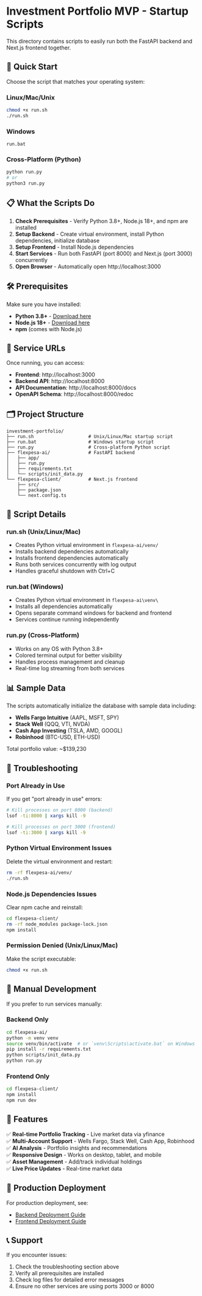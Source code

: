 # Investment Portfolio MVP - Startup Scripts

This directory contains scripts to easily run both the FastAPI backend and Next.js frontend together.

## 🚀 Quick Start

Choose the script that matches your operating system:

### Linux/Mac/Unix
```bash
chmod +x run.sh
./run.sh
```

### Windows
```batch
run.bat
```

### Cross-Platform (Python)
```bash
python run.py
# or
python3 run.py
```

## 📋 What the Scripts Do

1. **Check Prerequisites** - Verify Python 3.8+, Node.js 18+, and npm are installed
2. **Setup Backend** - Create virtual environment, install Python dependencies, initialize database
3. **Setup Frontend** - Install Node.js dependencies
4. **Start Services** - Run both FastAPI (port 8000) and Next.js (port 3000) concurrently
5. **Open Browser** - Automatically open http://localhost:3000

## 🛠️ Prerequisites

Make sure you have installed:

- **Python 3.8+** - [Download here](https://python.org/downloads/)
- **Node.js 18+** - [Download here](https://nodejs.org/)
- **npm** (comes with Node.js)

## 📱 Service URLs

Once running, you can access:

- **Frontend**: http://localhost:3000
- **Backend API**: http://localhost:8000
- **API Documentation**: http://localhost:8000/docs
- **OpenAPI Schema**: http://localhost:8000/redoc

## 🗂️ Project Structure

```
investment-portfolio/
├── run.sh                    # Unix/Linux/Mac startup script
├── run.bat                   # Windows startup script  
├── run.py                    # Cross-platform Python script
├── flexpesa-ai/              # FastAPI backend
│   ├── app/
│   ├── run.py
│   ├── requirements.txt
│   └── scripts/init_data.py
└── flexpesa-client/          # Next.js frontend
    ├── src/
    ├── package.json
    └── next.config.ts
```

## 🔧 Script Details

### run.sh (Unix/Linux/Mac)
- Creates Python virtual environment in `flexpesa-ai/venv/`
- Installs backend dependencies automatically
- Installs frontend dependencies automatically
- Runs both services concurrently with log output
- Handles graceful shutdown with Ctrl+C

### run.bat (Windows)
- Creates Python virtual environment in `flexpesa-ai\venv\`
- Installs all dependencies automatically
- Opens separate command windows for backend and frontend
- Services continue running independently

### run.py (Cross-Platform)
- Works on any OS with Python 3.8+
- Colored terminal output for better visibility
- Handles process management and cleanup
- Real-time log streaming from both services

## 📊 Sample Data

The scripts automatically initialize the database with sample data including:

- **Wells Fargo Intuitive** (AAPL, MSFT, SPY)
- **Stack Well** (QQQ, VTI, NVDA)
- **Cash App Investing** (TSLA, AMD, GOOGL)
- **Robinhood** (BTC-USD, ETH-USD)

Total portfolio value: ~$139,230

## 🐛 Troubleshooting

### Port Already in Use
If you get "port already in use" errors:
```bash
# Kill processes on port 8000 (backend)
lsof -ti:8000 | xargs kill -9

# Kill processes on port 3000 (frontend)  
lsof -ti:3000 | xargs kill -9
```

### Python Virtual Environment Issues
Delete the virtual environment and restart:
```bash
rm -rf flexpesa-ai/venv/
./run.sh
```

### Node.js Dependencies Issues
Clear npm cache and reinstall:
```bash
cd flexpesa-client/
rm -rf node_modules package-lock.json
npm install
```

### Permission Denied (Unix/Linux/Mac)
Make the script executable:
```bash
chmod +x run.sh
```

## 🔄 Manual Development

If you prefer to run services manually:

### Backend Only
```bash
cd flexpesa-ai/
python -m venv venv
source venv/bin/activate  # or `venv\Scripts\activate.bat` on Windows
pip install -r requirements.txt
python scripts/init_data.py
python run.py
```

### Frontend Only
```bash
cd flexpesa-client/
npm install
npm run dev
```

## 🎯 Features

✅ **Real-time Portfolio Tracking** - Live market data via yfinance  
✅ **Multi-Account Support** - Wells Fargo, Stack Well, Cash App, Robinhood  
✅ **AI Analysis** - Portfolio insights and recommendations  
✅ **Responsive Design** - Works on desktop, tablet, and mobile  
✅ **Asset Management** - Add/track individual holdings  
✅ **Live Price Updates** - Real-time market data  

## 🚀 Production Deployment

For production deployment, see:
- [Backend Deployment Guide](flexpesa-ai/README.md)
- [Frontend Deployment Guide](flexpesa-client/README.md)

## 📞 Support

If you encounter issues:
1. Check the troubleshooting section above
2. Verify all prerequisites are installed
3. Check log files for detailed error messages
4. Ensure no other services are using ports 3000 or 8000